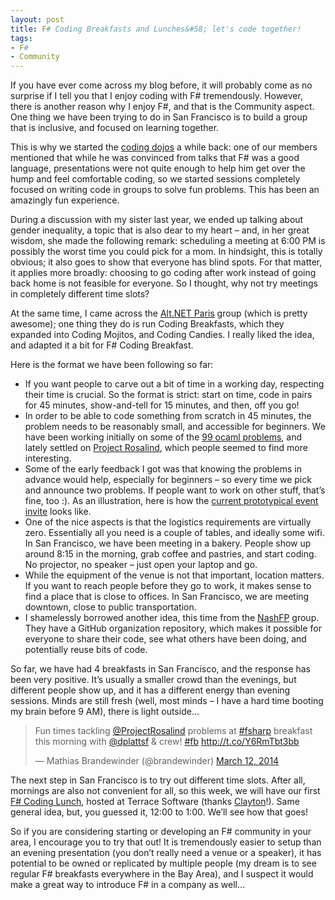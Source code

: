 ```yaml
---
layout: post
title: F# Coding Breakfasts and Lunches&#58; let's code together!
tags:
- F#
- Community
---
```


If you have ever come across my blog before, it will probably come as no surprise if I tell you that I enjoy coding with F# tremendously. However, there is another reason why I enjoy F#, and that is the Community aspect. One thing we have been trying to do in San Francisco is to build a group that is inclusive, and focused on learning together.

This is why we started the [coding dojos](http://c4fsharp.net/#fsharp-coding-dojos) a while back: one of our members mentioned that while he was convinced from talks that F# was a good language, presentations were not quite enough to help him get over the hump and feel comfortable coding, so we started sessions completely focused on writing code in groups to solve fun problems. This has been an amazingly fun experience.

<!--more-->

During a discussion with my sister last year, we ended up talking about gender inequality, a topic that is also dear to my heart – and, in her great wisdom, she made the following remark: scheduling a meeting at 6:00 PM is possibly the worst time you could pick for a mom. In hindsight, this is totally obvious; it also goes to show that everyone has blind spots.  For that matter, it applies more broadly: choosing to go coding after work instead of going back home is not feasible for everyone. So I thought, why not try meetings in completely different time slots?

At the same time, I came across the [Alt.NET Paris](http://www.meetup.com/altnetfr/) group (which is pretty awesome); one thing they do is run Coding Breakfasts, which they expanded into Coding Mojitos, and Coding Candies. I really liked the idea, and adapted it a bit for F# Coding Breakfast.

Here is the format we have been following so far:

* If you want people to carve out a bit of time in a working day, respecting their time is crucial. So the format is strict: start on time, code in pairs for 45 minutes, show-and-tell for 15 minutes, and then, off you go!
* In order to be able to code something from scratch in 45 minutes, the problem needs to be reasonably small, and accessible for beginners. We have been working initially on some of the [99 ocaml problems](http://ocaml.org/learn/tutorials/99problems.html), and lately settled on [Project Rosalind](http://rosalind.info/problems/list-view/), which people seemed to find more interesting.
* Some of the early feedback I got was that knowing the problems in advance would help, especially for beginners – so every time we pick and announce two problems. If people want to work on other stuff, that’s fine, too :). As an illustration, here is how the [current prototypical event invite](http://www.meetup.com/sfsharp/events/197254142/) looks like.
* One of the nice aspects is that the logistics requirements are virtually zero. Essentially all you need is a couple of tables, and ideally some wifi. In San Francisco, we have been meeting in a bakery. People show up around 8:15 in the morning, grab coffee and pastries, and start coding. No projector, no speaker – just open your laptop and go.
* While the equipment of the venue is not that important, location matters. If you want to reach people before they go to work, it makes sense to find a place that is close to offices. In San Francisco, we are meeting downtown, close to public transportation.
* I shamelessly borrowed another idea, this time from the [NashFP](https://twitter.com/NashFP) group. They have a GitHub organization repository, which makes it possible for everyone to share their code, see what others have been doing, and potentially reuse bits of code.

So far, we have had 4 breakfasts in San Francisco, and the response has been very positive. It’s usually a smaller crowd than the evenings, but different people show up, and it has a different energy than evening sessions. Minds are still fresh (well, most minds – I have a hard time booting my brain before 9 AM), there is light outside...

<blockquote class="twitter-tweet" data-lang="en"><p lang="en" dir="ltr">Fun times tackling <a href="https://twitter.com/ProjectRosalind">@ProjectRosalind</a> problems at <a href="https://twitter.com/hashtag/fsharp?src=hash">#fsharp</a> breakfast this morning with <a href="https://twitter.com/dplattsf">@dplattsf</a> &amp; crew! <a href="https://twitter.com/hashtag/fb?src=hash">#fb</a> <a href="http://t.co/Y6RmTbt3bb">http://t.co/Y6RmTbt3bb</a></p>&mdash; Mathias Brandewinder (@brandewinder) <a href="https://twitter.com/brandewinder/status/443828447853674496">March 12, 2014</a></blockquote>
<script async src="//platform.twitter.com/widgets.js" charset="utf-8"></script> 

The next step in San Francisco is to try out different time slots. After all, mornings are also not convenient for all, so this week, we will have our first [F# Coding Lunch](http://www.meetup.com/sfsharp/events/208663142/), hosted at Terrace Software (thanks [Clayton](https://twitter.com/ClaytonPeddy)!). Same general idea, but, you guessed it, 12:00 to 1:00. We’ll see how that goes!

So if you are considering starting or developing an F# community in your area, I encourage you to try that out! It is tremendously easier to setup than an evening presentation (you don’t really need a venue or a speaker), it has potential to be owned or replicated by multiple people (my dream is to see regular F# breakfasts everywhere in the Bay Area), and I suspect it would make a great way to introduce F# in a company as well…